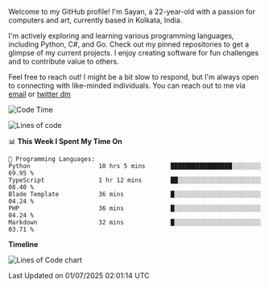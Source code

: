 Welcome to my GitHub profile! I'm Sayan, a 22-year-old with a passion for computers and art, currently based in Kolkata, India.

I'm actively exploring and learning various programming languages, including Python, C#, and Go. Check out my pinned repositories to get a glimpse of my current projects. I enjoy creating software for fun challenges and to contribute value to others.

Feel free to reach out! I might be a bit slow to respond, but I'm always open to connecting with like-minded individuals. You can reach out to me via [email](mailto:me@sayanbiswas.in) or [twitter dm](https://twitter.com/TheDankDel)

<!--START_SECTION:waka-->
![Code Time](http://img.shields.io/badge/Code%20Time-2%2C275%20hrs%2055%20mins-blue)

![Lines of code](https://img.shields.io/badge/From%20Hello%20World%20I%27ve%20Written-11.4%20million%20lines%20of%20code-blue)

📊 **This Week I Spent My Time On** 

```text
💬 Programming Languages: 
Python                   10 hrs 5 mins       █████████████████░░░░░░░░   69.95 % 
TypeScript               1 hr 12 mins        ██░░░░░░░░░░░░░░░░░░░░░░░   08.40 % 
Blade Template           36 mins             █░░░░░░░░░░░░░░░░░░░░░░░░   04.24 % 
PHP                      36 mins             █░░░░░░░░░░░░░░░░░░░░░░░░   04.24 % 
Markdown                 32 mins             █░░░░░░░░░░░░░░░░░░░░░░░░   03.71 % 
```

**Timeline**

![Lines of Code chart](https://raw.githubusercontent.com/Dank-del/Dank-del/main/assets/bar_graph.png)


 Last Updated on 01/07/2025 02:01:14 UTC
<!--END_SECTION:waka-->
